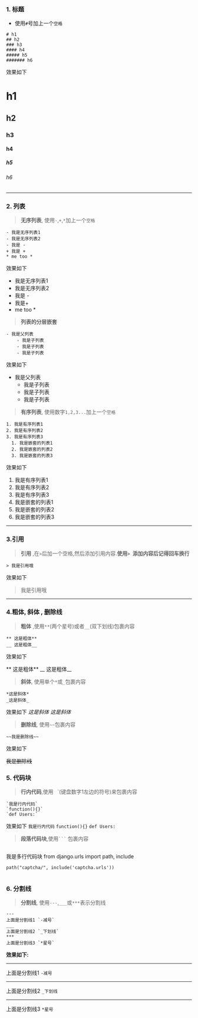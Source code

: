 ### 1. 标题

* 使用`#`号加上一个`空格`

```
# h1
## h2 
### h3
#### h4
##### h5 
####### h6
```

效果如下

# h1

## h2

### h3

#### h4

##### h5

###### h6

---

### 2. 列表

> **无序列表**, 使用`-`,`+`,`*`加上一个`空格`

```
- 我是无序列表1
- 我是无序列表2
- 我是 -
+ 我是 +
* me too *
```

效果如下

* 我是无序列表1
* 我是无序列表2
* 我是 -
* 我是+
* me too \*

> **列表的分层嵌套**

```
- 我是父列表
    - 我是子列表
    - 我是子列表
    - 我是子列表
```

效果如下

* 我是父列表
  * 我是子列表
  * 我是子列表
  * 我是子列表

> **有序列表**, 使用数字`1,2,3...`加上一个`空格`

```
1. 我是有序列表1
2. 我是有序列表2
3. 我是有序列表3
  1. 我是嵌套的列表1
  2. 我是嵌套的列表2
  3. 我是嵌套的列表3
```
效果如下

1. 我是有序列表1
2. 我是有序列表2
3. 我是有序列表3
  1. 我是嵌套的列表1
  2. 我是嵌套的列表2
  3. 我是嵌套的列表3
  
---
### 3.引用
  
> **引用** ,在`>`后加一个空格,然后添加引用内容.**使用`> `添加内容后记得回车换行**

```
> 我是引用哦
```
效果如下
> 我是引用哦

---
### 4.粗体, 斜体 , 删除线
> __粗体__ ,使用`**`(两个星号)或者`__`(双下划线)包裹内容

```
** 这是粗体**
__ 这是粗体__
```
效果如下

** 这是粗体**
__ 这是粗体__



> __斜体__, 使用单个`*`或`_`包裹内容

```
*这是斜体*
_这是斜体_
```
效果如下
*这是斜体*
_这是斜体_

> **删除线**, 使用`~~`包裹内容

```
~~我是删除线~~
```
效果如下

~~我是删除线~~

### 5. 代码块
> **行内代码**,使用` ` `(键盘数字1左边的符号)来包裹内容

```
`我是行内代码`
`function(){}`
`def Users:`
```
效果如下
`我是行内代码`
`function(){}`
`def Users:`

> **段落代码块**,使用` ``` ` 包裹内容

```
```
我是多行代码块
    from django.urls import path, include

    path("captcha/", include('captcha.urls'))
```
```

### 6. 分割线
> **分割线**, 使用`---`,`___`或`***`表示分割线

```
---
上面是分割线1 `-减号`
___
上面是分割线2 `_下划线`
***
上面是分割线3 `*星号`
```
**效果如下:**

---
上面是分割线1 `-减号`
___
上面是分割线2 `_下划线`
***
上面是分割线3 `*星号`
